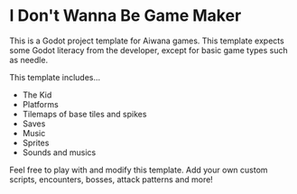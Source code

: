 # I Don't Wanna Be Game Maker
This is a Godot project template for Aiwana games. This template expects some Godot literacy from the developer, except for basic game types such as needle.

This template includes...
* The Kid
* Platforms
* Tilemaps of base tiles and spikes
* Saves
* Music
* Sprites
* Sounds and musics

Feel free to play with and modify this template. Add your own custom scripts, encounters, bosses, attack patterns and more!
